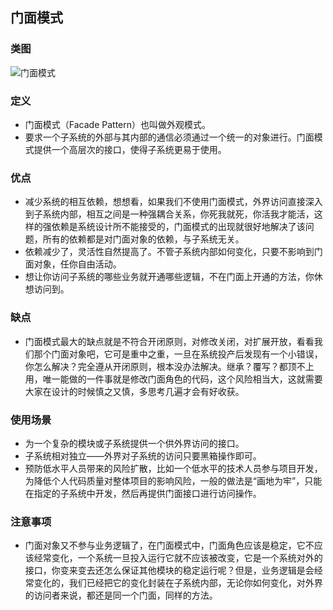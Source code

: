 ## 门面模式

### 类图

![门面模式](http://image.leeyom.top/blog/20200817122451.png)

### 定义

- 门面模式（Facade Pattern）也叫做外观模式。
- 要求一个子系统的外部与其内部的通信必须通过一个统一的对象进行。门面模式提供一个高层次的接口，使得子系统更易于使用。

### 优点

- 减少系统的相互依赖，想想看，如果我们不使用门面模式，外界访问直接深入到子系统内部，相互之间是一种强耦合关系，你死我就死，你活我才能活，这样的强依赖是系统设计所不能接受的，门面模式的出现就很好地解决了该问题，所有的依赖都是对门面对象的依赖，与子系统无关。
- 依赖减少了，灵活性自然提高了。不管子系统内部如何变化，只要不影响到门面对象，任你自由活动。
- 想让你访问子系统的哪些业务就开通哪些逻辑，不在门面上开通的方法，你休想访问到。

### 缺点

- 门面模式最大的缺点就是不符合开闭原则，对修改关闭，对扩展开放，看看我们那个门面对象吧，它可是重中之重，一旦在系统投产后发现有一个小错误，你怎么解决？完全遵从开闭原则，根本没办法解决。继承？覆写？都顶不上用，唯一能做的一件事就是修改门面角色的代码，这个风险相当大，这就需要大家在设计的时候慎之又慎，多思考几遍才会有好收获。

### 使用场景

- 为一个复杂的模块或子系统提供一个供外界访问的接口。
- 子系统相对独立——外界对子系统的访问只要黑箱操作即可。
- 预防低水平人员带来的风险扩散，比如一个低水平的技术人员参与项目开发，为降低个人代码质量对整体项目的影响风险，一般的做法是“画地为牢”，只能在指定的子系统中开发，然后再提供门面接口进行访问操作。

### 注意事项

- 门面对象又不参与业务逻辑了，在门面模式中，门面角色应该是稳定，它不应该经常变化，一个系统一旦投入运行它就不应该被改变，它是一个系统对外的接口，你变来变去还怎么保证其他模块的稳定运行呢？但是，业务逻辑是会经常变化的，我们已经把它的变化封装在子系统内部，无论你如何变化，对外界的访问者来说，都还是同一个门面，同样的方法。